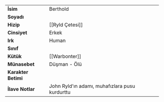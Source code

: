 |  |  |  
|---|---|  
| **İsim** | Berthold|  
| **Soyadı** | |  
| **Hizip** | [[Ryld Çetesi]]|  
| **Cinsiyet** | Erkek|  
| **Irk** | Human|  
| **Sınıf** | |  
| **Kütük** | [[Warbonter]]|  
| **Münasebet** | Düşman - Ölü|  
| **Karakter Betimi** | |  
| **İlave Notlar** | John Ryld'ın adamı, muhafızlara pusu kurdurttu|  
